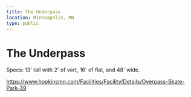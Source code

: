```yaml
---
title: The Underpass
location: Minneapolis, MN
type: public
---
```


# The Underpass

Specs: 13' tall with 2' of vert, 16' of flat, and 48' wide.

https://www.hopkinsmn.com/Facilities/Facility/Details/Overpass-Skate-Park-39